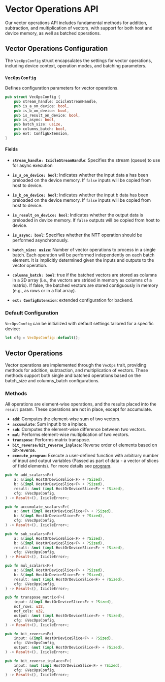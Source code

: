 # Vector Operations API

Our vector operations API includes fundamental methods for addition, subtraction, and multiplication of vectors, with support for both host and device memory, as well as batched operations.

## Vector Operations Configuration

The `VecOpsConfig` struct encapsulates the settings for vector operations, including device context, operation modes, and batching parameters.

### `VecOpsConfig`

Defines configuration parameters for vector operations.

```rust
pub struct VecOpsConfig {
    pub stream_handle: IcicleStreamHandle,
    pub is_a_on_device: bool,
    pub is_b_on_device: bool,
    pub is_result_on_device: bool,
    pub is_async: bool,
    pub batch_size: usize,
    pub columns_batch: bool,
    pub ext: ConfigExtension,
}
```

#### Fields

- **`stream_handle: IcicleStreamHandle`**: Specifies the stream (queue) to use for async execution
- **`is_a_on_device: bool`**: Indicates whether the input data a has been preloaded on the device memory. If `false` inputs will be copied from host to device.
- **`is_b_on_device: bool`**: Indicates whether the input b data has been preloaded on the device memory. If `false` inputs will be copied from host to device.
- **`is_result_on_device: bool`**: Indicates whether the output data is preloaded in device memory. If `false` outputs will be copied from host to device.
- **`is_async: bool`**: Specifies whether the NTT operation should be performed asynchronously.
- **`batch_size: usize`**: Number of vector operations to process in a single batch. Each operation will be performed independently on each batch element. It is implicitly determined given the inputs and outputs to the vector operation.
- **`columns_batch: bool`**: true if the batched vectors are stored as columns in a 2D array (i.e., the vectors are strided in memory as columns of a matrix). If false, the batched vectors are stored contiguously in memory (e.g., as rows or in a flat array).

- **`ext: ConfigExtension`**: extended configuration for backend.

### Default Configuration

`VecOpsConfig` can be initialized with default settings tailored for a specific device:

```rust
let cfg = VecOpsConfig::default();
```

## Vector Operations

Vector operations are implemented through the `VecOps` trait, providing methods for addition, subtraction, and multiplication of vectors. These methods support both single and batched operations based on the batch_size and columns_batch configurations.

### Methods

All operations are element-wise operations, and the results placed into the `result` param. These operations are not in place, except for accumulate.

- **`add`**: Computes the element-wise sum of two vectors.
- **`accumulate`**: Sum input b to a inplace.
- **`sub`**: Computes the element-wise difference between two vectors.
- **`mul`**: Performs element-wise multiplication of two vectors.
- **`transpose`**: Performs matrix transpose.
- **`bit_reverse/bit_reverse_inplace`**: Reverse order of elements based on bit-reverse.
- **`execute_program`**: Execute a user-defined function with arbitrary number of input and output variables (Passed as part of data - a vector of slices of field elements). For more details see [program](./program.md).



```rust
pub fn add_scalars<F>(
    a: &(impl HostOrDeviceSlice<F> + ?Sized),
    b: &(impl HostOrDeviceSlice<F> + ?Sized),
    result: &mut (impl HostOrDeviceSlice<F> + ?Sized),
    cfg: &VecOpsConfig,
) -> Result<(), IcicleError>;

pub fn accumulate_scalars<F>(
    a: &mut (impl HostOrDeviceSlice<F> + ?Sized),
    b: &(impl HostOrDeviceSlice<F> + ?Sized),
    cfg: &VecOpsConfig,
) -> Result<(), IcicleError>;

pub fn sub_scalars<F>(
    a: &(impl HostOrDeviceSlice<F> + ?Sized),
    b: &(impl HostOrDeviceSlice<F> + ?Sized),
    result: &mut (impl HostOrDeviceSlice<F> + ?Sized),
    cfg: &VecOpsConfig,
) -> Result<(), IcicleError>;

pub fn mul_scalars<F>(
    a: &(impl HostOrDeviceSlice<F> + ?Sized),
    b: &(impl HostOrDeviceSlice<F> + ?Sized),
    result: &mut (impl HostOrDeviceSlice<F> + ?Sized),
    cfg: &VecOpsConfig,
) -> Result<(), IcicleError>;

pub fn transpose_matrix<F>(
    input: &(impl HostOrDeviceSlice<F> + ?Sized),
    nof_rows: u32,
    nof_cols: u32,
    output: &mut (impl HostOrDeviceSlice<F> + ?Sized),
    cfg: &VecOpsConfig,
) -> Result<(), IcicleError>;

pub fn bit_reverse<F>(
    input: &(impl HostOrDeviceSlice<F> + ?Sized),
    cfg: &VecOpsConfig,
    output: &mut (impl HostOrDeviceSlice<F> + ?Sized),
) -> Result<(), IcicleError>;

pub fn bit_reverse_inplace<F>(
    input: &mut (impl HostOrDeviceSlice<F> + ?Sized),
    cfg: &VecOpsConfig,
) -> Result<(), IcicleError>;
```